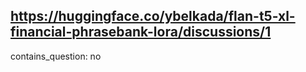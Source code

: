 ## https://huggingface.co/ybelkada/flan-t5-xl-financial-phrasebank-lora/discussions/1

contains_question: no